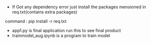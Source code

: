 
- If Got any dependency error just install the packages mensioned in req.txt(contains extra packages)

command : 
		pip install -r req.txt


- app1.py is final application run this to see final product
- trainmodel_aug.ipynb is a program to train model
